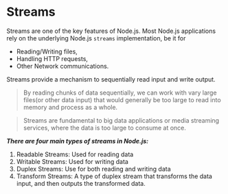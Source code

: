 # Streams

Streams are one of the key features of Node.js. Most Node.js applications rely on the underlying Node.js `streams` implementation, be it for

- Reading/Writing files,
- Handling HTTP requests,
- Other Network communications.

Streams provide a mechanism to sequentially read input and write output.

> By reading chunks of data sequentially, we can work with vary large files(or other data input) that would generally be too large to read into memory and process as a whole.

> Streams are fundamental to big data applications or media streaming services, where the data is too large to consume at once.

**_There are four main types of streams in Node.js:_**

1. Readable Streams: Used for reading data
2. Writable Streams: Used for writing data
3. Duplex Streams: Use for both reading and writing data
4. Transform Streams: A type of duplex stream that transforms the data input, and then outputs the transformed data.  